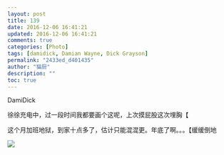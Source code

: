 ```yaml
---
layout: post
title: 139
date: 2016-12-06 16:41:21
updated: 2016-12-06 16:41:21
comments: true
categories: [Photo]
tags: [damidick, Damian Wayne, Dick Grayson]
permalink: "2433ed_d401435"
author: "猫厨"
description: ""
toc: true
---
```


<p>DamiDick</p> 
<p>徐徐充电中，过一段时间我都要画个这呢，上次摸屁股这次埋胸【</p> 
<p>这个月加班地狱，到家十点多了，估计只能混混更。年底了啊。。。【缓缓倒地</p>

![](https://nos.netease.com/imglf2/img/cVZNdzJtQk9JV2VKZmVMWHRORER1SEtwOEF0TVZFaFlnZnBESGRDaVFLdFlZVEdoMWNsVWh3PT0.jpg)